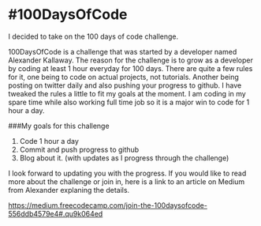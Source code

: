 # #100DaysOfCode

I decided to take on the 100 days of code challenge.  

100DaysOfCode is a challenge that was started by a developer named Alexander Kallaway.  The reason for the challenge is to grow as a developer by coding at least 1 hour everyday for 100 days.  There are quite a few rules for it, one being to code on actual projects, not tutorials.  Another being posting on twitter daily and also pushing your progress to github.  I have tweaked the rules a little to fit my goals at the moment.  I am coding in my spare time while also working full time job so it is a major win to code for 1 hour a day.  

###My goals for this challenge

1. Code 1 hour a day
2. Commit and push progress to github
3. Blog about it. (with updates as I progress through the challenge)

I look forward to updating you with the progress.  If you would like to read more about the challenge or join in, here is a link to an article on Medium from Alexander explaning the details.

https://medium.freecodecamp.com/join-the-100daysofcode-556ddb4579e4#.qu9k064ed
